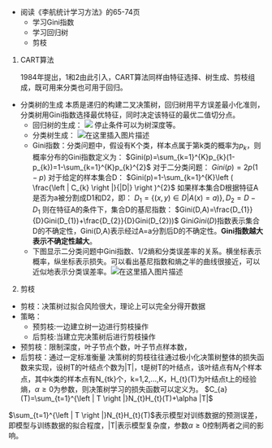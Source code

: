 - 阅读《李航统计学习方法》的65-74页
  - 学习Gini指数
  - 学习回归树
  - 剪枝

1. CART算法

   1984年提出，1和2由此引入，CART算法同样由特征选择、树生成、剪枝组成，既可用来分类也可用于回归。

  - 分类树的生成
	本质是递归的构建二叉决策树，回归树用平方误差最小化准则，分类树用Gini指数选择最优特征，同时决定该特征的最优二值切分点。
	- 回归树的生成：
		![](https://imgconvert.csdnimg.cn/aHR0cHM6Ly91cGxvYWQtaW1hZ2VzLmppYW5zaHUuaW8vdXBsb2FkX2ltYWdlcy82OTYzODQ0LTBiMWQyMjBhZTM4NWM0YzYucG5n)
	停止条件可以为树深度等。
	- 分类树生成：
		![在这里插入图片描述](https://img-blog.csdnimg.cn/20190618195810806.png?x-oss-process=image/watermark,type_ZmFuZ3poZW5naGVpdGk,shadow_10,text_aHR0cHM6Ly9ibG9nLmNzZG4ubmV0L3dlaXhpbl8zOTUzNDM5OA==,size_16,color_FFFFFF,t_70)
	- Gini指数：分类问题中，假设有K个类，样本点属于第k类的概率为$p_{k}$，则概率分布的Gini指数定义为：
	$Gini(p)=\sum_{k=1}^{K}p_{k}(1-p_{k})=1-\sum_{k=1}^{K}p_{k}^{2}$
	对于二分类问题：
	$Gini(p)=2p(1-p)$
	对于给定的样本集合D：
	$Gini(p)=1-\sum_{k=1}^{K}\left ( \frac{\left | C_{k} \right |}{|D|} \right )^{2}$
	如果样本集合D根据特征A是否为a被分割成D1和D2，即：
	$D_{1}=\{ (x,y)\in D|A(x)=a)\},D_{2}=D-D_{1}$
	则在特征A的条件下，集合D的基尼指数：
	$Gini(D,A)=\frac{D_{1}}{D}Gini(D_{1})+\frac{D_{2}}{D}Gini(D_{2}))$
    Gini$Gini(D)$指数表示集合D的不确定性，Gini(D,A)表示经过A=a分割后D的不确定性。**Gini指数越大表示不确定性越大**。
    - 下图显示二分类问题中Gini指数、1/2熵和分类误差率的关系。横坐标表示概率，纵坐标表示损失。可以看出基尼指数和熵之半的曲线很接近，可以近似地表示分类误差率。![在这里插入图片描述](https://img-blog.csdnimg.cn/20190618192324924.png?x-oss-process=image/watermark,type_ZmFuZ3poZW5naGVpdGk,shadow_10,text_aHR0cHM6Ly9ibG9nLmNzZG4ubmV0L3dlaXhpbl8zOTUzNDM5OA==,size_16,color_FFFFFF,t_70)

2. 剪枝
 - 剪枝：决策树过拟合风险很大，理论上可以完全分得开数据
 - 策略：
    - 预剪枝:一边建立树一边进行剪枝操作
    - 后剪枝:当建立完决策树后进行剪枝操作
 - 预剪枝：限制深度，叶子节点个数，叶子节点样本数，
 - 后剪枝：通过一定标准衡量
 决策树的剪枝往往通过极小化决策树整体的损失函数来实现，设树T的叶结点个数为|T|，t是树T的叶结点，该叶结点有$N_{t}$个样本点，其中k类的样本点有N_{tk}个，k=1,2,...,K，H_{t}(T)为叶结点t上的经验熵，$\alpha\geq 0$为参数，则决策树学习的损失函数可以定义为。
 $C_{a}(T)=\sum_{t=1}^{\left | T \right |}N_{t}H_{t}(T)+\alpha |T|$

$\sum_{t=1}^{\left | T \right |}N_{t}H_{t}(T)$表示模型对训练数据的预测误差，即模型与训练数据的拟合程度，|T|表示模型复杂度，参数$\alpha\geq0$控制两者之间的影响。
